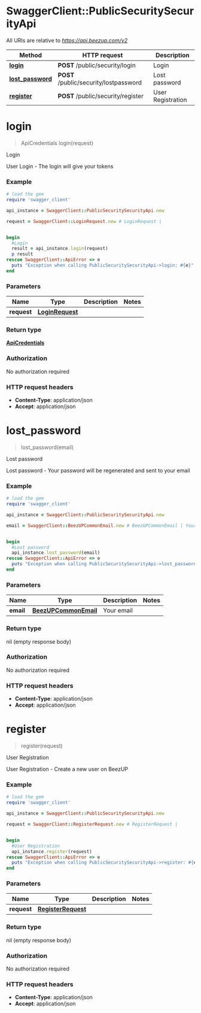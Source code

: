 # SwaggerClient::PublicSecuritySecurityApi

All URIs are relative to *https://api.beezup.com/v2*

Method | HTTP request | Description
------------- | ------------- | -------------
[**login**](PublicSecuritySecurityApi.md#login) | **POST** /public/security/login | Login
[**lost_password**](PublicSecuritySecurityApi.md#lost_password) | **POST** /public/security/lostpassword | Lost password
[**register**](PublicSecuritySecurityApi.md#register) | **POST** /public/security/register | User Registration


# **login**
> ApiCredentials login(request)

Login

User Login - The login will give your tokens

### Example
```ruby
# load the gem
require 'swagger_client'

api_instance = SwaggerClient::PublicSecuritySecurityApi.new

request = SwaggerClient::LoginRequest.new # LoginRequest | 


begin
  #Login
  result = api_instance.login(request)
  p result
rescue SwaggerClient::ApiError => e
  puts "Exception when calling PublicSecuritySecurityApi->login: #{e}"
end
```

### Parameters

Name | Type | Description  | Notes
------------- | ------------- | ------------- | -------------
 **request** | [**LoginRequest**](LoginRequest.md)|  | 

### Return type

[**ApiCredentials**](ApiCredentials.md)

### Authorization

No authorization required

### HTTP request headers

 - **Content-Type**: application/json
 - **Accept**: application/json



# **lost_password**
> lost_password(email)

Lost password

Lost password - Your password will be regenerated and sent to your email

### Example
```ruby
# load the gem
require 'swagger_client'

api_instance = SwaggerClient::PublicSecuritySecurityApi.new

email = SwaggerClient::BeezUPCommonEmail.new # BeezUPCommonEmail | Your email


begin
  #Lost password
  api_instance.lost_password(email)
rescue SwaggerClient::ApiError => e
  puts "Exception when calling PublicSecuritySecurityApi->lost_password: #{e}"
end
```

### Parameters

Name | Type | Description  | Notes
------------- | ------------- | ------------- | -------------
 **email** | [**BeezUPCommonEmail**](BeezUPCommonEmail.md)| Your email | 

### Return type

nil (empty response body)

### Authorization

No authorization required

### HTTP request headers

 - **Content-Type**: application/json
 - **Accept**: application/json



# **register**
> register(request)

User Registration

User Registration - Create a new user on BeezUP

### Example
```ruby
# load the gem
require 'swagger_client'

api_instance = SwaggerClient::PublicSecuritySecurityApi.new

request = SwaggerClient::RegisterRequest.new # RegisterRequest | 


begin
  #User Registration
  api_instance.register(request)
rescue SwaggerClient::ApiError => e
  puts "Exception when calling PublicSecuritySecurityApi->register: #{e}"
end
```

### Parameters

Name | Type | Description  | Notes
------------- | ------------- | ------------- | -------------
 **request** | [**RegisterRequest**](RegisterRequest.md)|  | 

### Return type

nil (empty response body)

### Authorization

No authorization required

### HTTP request headers

 - **Content-Type**: application/json
 - **Accept**: application/json



